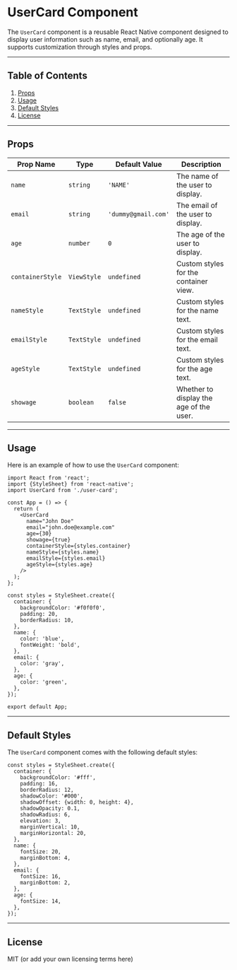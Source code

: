 # UserCard Component

The `UserCard` component is a reusable React Native component designed to display user information such as name, email, and optionally age. It supports customization through styles and props.

---

## Table of Contents

1. [Props](#props)
2. [Usage](#usage)
3. [Default Styles](#default-styles)
4. [License](#license)

---

## Props

| Prop Name        | Type        | Default Value       | Description                             |
| ---------------- | ----------- | ------------------- | --------------------------------------- |
| `name`           | `string`    | `'NAME'`            | The name of the user to display.        |
| `email`          | `string`    | `'dummy@gmail.com'` | The email of the user to display.       |
| `age`            | `number`    | `0`                 | The age of the user to display.         |
| `containerStyle` | `ViewStyle` | `undefined`         | Custom styles for the container view.   |
| `nameStyle`      | `TextStyle` | `undefined`         | Custom styles for the name text.        |
| `emailStyle`     | `TextStyle` | `undefined`         | Custom styles for the email text.       |
| `ageStyle`       | `TextStyle` | `undefined`         | Custom styles for the age text.         |
| `showage`        | `boolean`   | `false`             | Whether to display the age of the user. |

---

## Usage

Here is an example of how to use the `UserCard` component:

```tsx
import React from 'react';
import {StyleSheet} from 'react-native';
import UserCard from './user-card';

const App = () => {
  return (
    <UserCard
      name="John Doe"
      email="john.doe@example.com"
      age={30}
      showage={true}
      containerStyle={styles.container}
      nameStyle={styles.name}
      emailStyle={styles.email}
      ageStyle={styles.age}
    />
  );
};

const styles = StyleSheet.create({
  container: {
    backgroundColor: '#f0f0f0',
    padding: 20,
    borderRadius: 10,
  },
  name: {
    color: 'blue',
    fontWeight: 'bold',
  },
  email: {
    color: 'gray',
  },
  age: {
    color: 'green',
  },
});

export default App;
```

---

## Default Styles

The `UserCard` component comes with the following default styles:

```tsx
const styles = StyleSheet.create({
  container: {
    backgroundColor: '#fff',
    padding: 16,
    borderRadius: 12,
    shadowColor: '#000',
    shadowOffset: {width: 0, height: 4},
    shadowOpacity: 0.1,
    shadowRadius: 6,
    elevation: 3,
    marginVertical: 10,
    marginHorizontal: 20,
  },
  name: {
    fontSize: 20,
    marginBottom: 4,
  },
  email: {
    fontSize: 16,
    marginBottom: 2,
  },
  age: {
    fontSize: 14,
  },
});
```

---

## License

MIT (or add your own licensing terms here)
